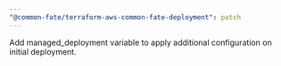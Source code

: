 ```yaml
---
"@common-fate/terraform-aws-common-fate-deployment": patch
---
```


Add managed_deployment variable to apply additional configuration on initial deployment.
